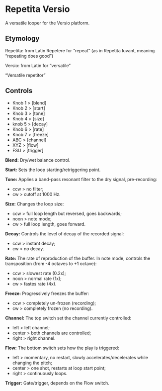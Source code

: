 # Repetita Versio

A versatile looper for the Versio platform.

## Etymology

Repetita: from Latin Repetere for “repeat” (as in Repetita Iuvant, meaning “repeating does good”)

Versio: from Latin for “versatile”

“Versatile repetitor”

## Controls

- Knob 1 > [blend]
- Knob 2 > [start]
- Knob 3 > [tone]
- Knob 4 > [size]
- knob 5 > [decay]
- Knob 6 > [rate]
- Knob 7 > [freeze]
- ABC > [channel]
- XYZ > [flow]
- FSU > [trigger]

**Blend:** Dry/wet balance control.

**Start:** Sets the loop starting/retriggering point.

**Tone:** Applies a band-pass resonant filter to the dry signal, pre-recording:
- ccw > no filter;
- cw > cutoff at 1000 Hz.

**Size:** Changes the loop size:
- ccw > full loop length but reversed, goes backwards;
- noon > note mode;
- cw > full loop length, goes forward.

**Decay:** Controls the level of decay of the recorded signal:
- ccw > instant decay;
- cw > no decay.

**Rate:** The rate of reproduction of the buffer. In note mode, controls the transposition (from -4 octaves to +1 octave):
- ccw > slowest rate (0.2x);
- noon > normal rate (1x);
- cw > fastes rate (4x).

**Freeze:** Progressively freezes the buffer:
- ccw > completely un-frozen (recording);
- cw > completely frozen (no recording).

**Channel:** The top switch set the channel currently controlled:
- left > left channel;
- center > both channels are controlled;
- right > right channel.

**Flow:** The bottom switch sets how the play is triggered:
- left > momentary, no restart, slowly accelerates/decelerates while changing the pitch;
- center > one shot, restarts at loop start point;
- right > continuously loops.

**Trigger:** Gate/trigger, depends on the Flow switch.
